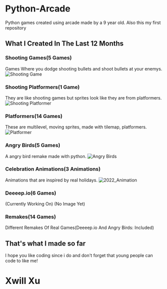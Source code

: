 # Python-Arcade
Python games created using arcade made by a 9 year old. 
Also this my first repository

## What I Created In The Last 12 Months


### Shooting Games(5 Games)
Games Where you dodge shooting bullets and shoot bullets at your enemys. 
![Shooting Game](https://github.com/xwillxu/python_arcade/raw/main/images/shooting.png)

### Shooting Platformers(1 Game)
They are like shooting games but sprites look like they are from platformers.
![Shooting Platformer](https://raw.githubusercontent.com/xwillxu/python_arcade/main/images/Read_me.png)

### Platformers(14 Games)
These are multilevel, moving sprites, made with tilemap, platformers. 
![Platformer](https://raw.githubusercontent.com/xwillxu/python_arcade/main/images/Platformer_read_me.PNG)

### Angry Birds(5 Games)
A angry bird remake made with python.
![Angry Birds](https://raw.githubusercontent.com/xwillxu/python_arcade/main/images/Angry_Birds_read_me.PNG)

### Celebration Animations(3 Animations)
Animations that are inspired by real holidays.
![2022_Animation](https://raw.githubusercontent.com/xwillxu/python_arcade/main/images/Animation_New_Year_read_me.PNG)

### Deeeep.io(6 Games)
(Currently Working On)
(No Image Yet)

### Remakes(14 Games)
Different Remakes Of Real Games(Deeeep.io And Angry Birds: Included)

## That's what I made so far
I hope you like coding since i do and don't forget that
young people can code to like me!

# Xwill Xu
